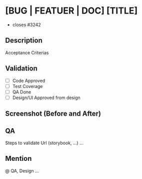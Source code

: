 # [BUG | FEATUER | DOC] [TITLE]

- closes #3242

## Description

Acceptance Criterias

## Validation

- [ ] Code Approved
- [ ] Test Coverage
- [ ] QA Done
- [ ] Design/UI Approved from design

## Screenshot (Before and After)


## QA

Steps to validate
Url (storybook, ...)
...

## Mention

@ QA, Design ...
